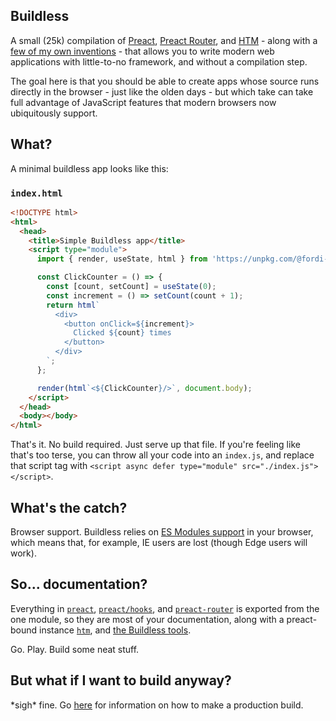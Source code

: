 Buildless
---------

A small (25k) compilation of [Preact](https://preactjs.com/),
[Preact Router](https://github.com/preactjs/preact-router), and
[HTM](https://github.com/developit/htm) - along with a
[few of my own inventions](./docs/index.md) - that
allows you to write modern web applications with little-to-no
framework, and without a compilation step.

The goal here is that you should be able to create apps whose source runs directly
in the browser - just like the olden days - but which take can take full advantage
of JavaScript features that modern browsers now ubiquitously support.

## What?

A minimal buildless app looks like this:

### `index.html`
```html
<!DOCTYPE html>
<html>
  <head>
    <title>Simple Buildless app</title>
    <script type="module">
      import { render, useState, html } from 'https://unpkg.com/@fordi-org/buildless';

      const ClickCounter = () => {
        const [count, setCount] = useState(0);
        const increment = () => setCount(count + 1);
        return html`
          <div>
            <button onClick=${increment}>
              Clicked ${count} times
            </button>
          </div>
        `;
      };

      render(html`<${ClickCounter}/>`, document.body);
    </script>
  </head>
  <body></body>
</html>
```

That's it.  No build required.  Just serve up that file.  If you're feeling
like that's too terse, you can throw all your code into an `index.js`, and replace
that script tag with `<script async defer type="module" src="./index.js"></script>`.

## What's the catch?

Browser support.  Buildless relies on
[ES Modules support](https://developer.mozilla.org/en-US/docs/Web/JavaScript/Guide/Modules)
in your browser, which means that, for example, IE users are lost (though Edge
users will work).

## So... documentation?

Everything in
[`preact`](https://preactjs.com/guide/v10/api-reference),
[`preact/hooks`](https://preactjs.com/guide/v10/hooks),
and [`preact-router`](https://github.com/preactjs/preact-router)
is exported from the one module, so they are most of your documentation,
along with a preact-bound instance [`htm`](https://github.com/developit/htm),
and [the Buildless tools](./docs/index.md).

Go. Play. Build some neat stuff.

## But what if I want to build anyway?

\*sigh\* fine.  Go [here](production.md) for information on how to make a
production build.
